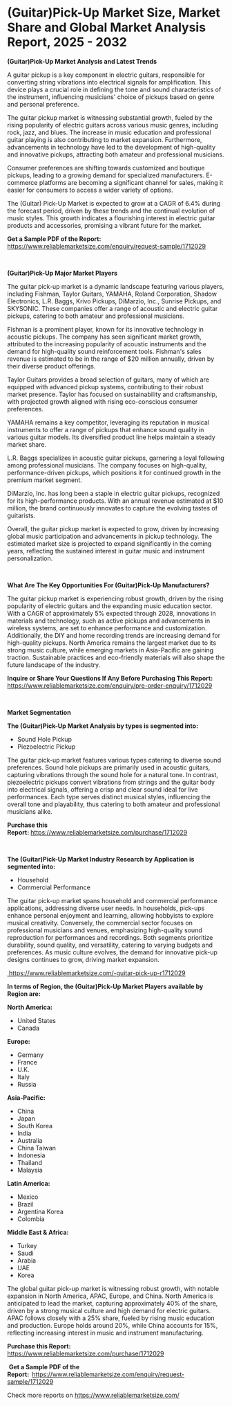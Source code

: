 <p><h1>(Guitar)Pick-Up Market Size, Market Share and Global Market Analysis Report, 2025 - 2032</h1></p><p><strong>(Guitar)Pick-Up Market Analysis and Latest Trends</strong></p>
<p><p>A guitar pickup is a key component in electric guitars, responsible for converting string vibrations into electrical signals for amplification. This device plays a crucial role in defining the tone and sound characteristics of the instrument, influencing musicians' choice of pickups based on genre and personal preference. </p><p>The guitar pickup market is witnessing substantial growth, fueled by the rising popularity of electric guitars across various music genres, including rock, jazz, and blues. The increase in music education and professional guitar playing is also contributing to market expansion. Furthermore, advancements in technology have led to the development of high-quality and innovative pickups, attracting both amateur and professional musicians.</p><p>Consumer preferences are shifting towards customized and boutique pickups, leading to a growing demand for specialized manufacturers. E-commerce platforms are becoming a significant channel for sales, making it easier for consumers to access a wider variety of options. </p><p>The (Guitar) Pick-Up Market is expected to grow at a CAGR of 6.4% during the forecast period, driven by these trends and the continual evolution of music styles. This growth indicates a flourishing interest in electric guitar products and accessories, promising a vibrant future for the market.</p></p>
<p><strong>Get a Sample PDF of the Report:&nbsp;</strong> <a href="https://www.reliablemarketsize.com/enquiry/request-sample/1712029?utm_campaign=1911&utm_medium=2&utm_source=Github&utm_content=ia&utm_term=11012025&utm_id=guitarpick-up">https://www.reliablemarketsize.com/enquiry/request-sample/1712029</a></p>
<p>&nbsp;</p>
<p><strong>(Guitar)Pick-Up Major Market Players</strong></p>
<p><p>The guitar pick-up market is a dynamic landscape featuring various players, including Fishman, Taylor Guitars, YAMAHA, Roland Corporation, Shadow Electronics, L.R. Baggs, Krivo Pickups, DiMarzio, Inc., Sunrise Pickups, and SKYSONIC. These companies offer a range of acoustic and electric guitar pickups, catering to both amateur and professional musicians.</p><p>Fishman is a prominent player, known for its innovative technology in acoustic pickups. The company has seen significant market growth, attributed to the increasing popularity of acoustic instruments and the demand for high-quality sound reinforcement tools. Fishman's sales revenue is estimated to be in the range of $20 million annually, driven by their diverse product offerings.</p><p>Taylor Guitars provides a broad selection of guitars, many of which are equipped with advanced pickup systems, contributing to their robust market presence. Taylor has focused on sustainability and craftsmanship, with projected growth aligned with rising eco-conscious consumer preferences.</p><p>YAMAHA remains a key competitor, leveraging its reputation in musical instruments to offer a range of pickups that enhance sound quality in various guitar models. Its diversified product line helps maintain a steady market share.</p><p>L.R. Baggs specializes in acoustic guitar pickups, garnering a loyal following among professional musicians. The company focuses on high-quality, performance-driven pickups, which positions it for continued growth in the premium market segment.</p><p>DiMarzio, Inc. has long been a staple in electric guitar pickups, recognized for its high-performance products. With an annual revenue estimated at $10 million, the brand continuously innovates to capture the evolving tastes of guitarists.</p><p>Overall, the guitar pickup market is expected to grow, driven by increasing global music participation and advancements in pickup technology. The estimated market size is projected to expand significantly in the coming years, reflecting the sustained interest in guitar music and instrument personalization.</p></p>
<p>&nbsp;</p>
<p><strong>What Are The Key Opportunities For (Guitar)Pick-Up Manufacturers?</strong></p>
<p><p>The guitar pickup market is experiencing robust growth, driven by the rising popularity of electric guitars and the expanding music education sector. With a CAGR of approximately 5% expected through 2028, innovations in materials and technology, such as active pickups and advancements in wireless systems, are set to enhance performance and customization. Additionally, the DIY and home recording trends are increasing demand for high-quality pickups. North America remains the largest market due to its strong music culture, while emerging markets in Asia-Pacific are gaining traction. Sustainable practices and eco-friendly materials will also shape the future landscape of the industry.</p></p>
<p><strong>Inquire or Share Your Questions If Any Before Purchasing This Report:</strong> <a href="https://www.reliablemarketsize.com/enquiry/pre-order-enquiry/1712029?utm_campaign=1911&utm_medium=2&utm_source=Github&utm_content=ia&utm_term=11012025&utm_id=guitarpick-up">https://www.reliablemarketsize.com/enquiry/pre-order-enquiry/1712029</a></p>
<p>&nbsp;</p>
<p><strong>Market Segmentation</strong></p>
<p><strong>The (Guitar)Pick-Up Market Analysis by types is segmented into:</strong></p>
<p><ul><li>Sound Hole Pickup</li><li>Piezoelectric Pickup</li></ul></p>
<p><p>The guitar pick-up market features various types catering to diverse sound preferences. Sound hole pickups are primarily used in acoustic guitars, capturing vibrations through the sound hole for a natural tone. In contrast, piezoelectric pickups convert vibrations from strings and the guitar body into electrical signals, offering a crisp and clear sound ideal for live performances. Each type serves distinct musical styles, influencing the overall tone and playability, thus catering to both amateur and professional musicians alike.</p></p>
<p><strong>Purchase this Report:&nbsp;</strong><a href="https://www.reliablemarketsize.com/purchase/1712029?utm_campaign=1911&utm_medium=2&utm_source=Github&utm_content=ia&utm_term=11012025&utm_id=guitarpick-up">https://www.reliablemarketsize.com/purchase/1712029</a></p>
<p>&nbsp;</p>
<p><strong>The (Guitar)Pick-Up Market Industry Research by Application is segmented into:</strong></p>
<p><ul><li>Household</li><li>Commercial Performance</li></ul></p>
<p><p>The guitar pick-up market spans household and commercial performance applications, addressing diverse user needs. In households, pick-ups enhance personal enjoyment and learning, allowing hobbyists to explore musical creativity. Conversely, the commercial sector focuses on professional musicians and venues, emphasizing high-quality sound reproduction for performances and recordings. Both segments prioritize durability, sound quality, and versatility, catering to varying budgets and preferences. As music culture evolves, the demand for innovative pick-up designs continues to grow, driving market expansion.</p></p>
<p><a href="https://www.reliablemarketsize.com/-guitar-pick-up-r1712029?utm_campaign=1911&utm_medium=2&utm_source=Github&utm_content=ia&utm_term=11012025&utm_id=guitarpick-up">&nbsp;https://www.reliablemarketsize.com/-guitar-pick-up-r1712029</a></p>
<p><strong>In terms of Region, the (Guitar)Pick-Up Market Players available by Region are:</strong></p>
<p>
    <p> <strong> North America: </strong>
        <ul>
            <li>United States</li>
            <li>Canada</li>
        </ul>
        </p> 
    <p> <strong> Europe: </strong>
        <ul>
            <li>Germany</li>
            <li>France</li>
            <li>U.K.</li>
            <li>Italy</li>
            <li>Russia</li>
        </ul>
        </p> 
    <p> <strong> Asia-Pacific: </strong>
        <ul>
            <li>China</li>
            <li>Japan</li>
            <li>South Korea</li>
            <li>India</li>
            <li>Australia</li>
            <li>China Taiwan</li>
            <li>Indonesia</li>
            <li>Thailand</li>
            <li>Malaysia</li>
        </ul>
        </p> 
    <p> <strong> Latin America: </strong>
        <ul>
            <li>Mexico</li>
            <li>Brazil</li>
            <li>Argentina Korea</li>
            <li>Colombia</li>
        </ul>
        </p> 
    <p> <strong> Middle East & Africa: </strong>
        <ul>
            <li>Turkey</li>
            <li>Saudi</li>
            <li>Arabia</li>
            <li>UAE</li>
            <li>Korea</li>
        </ul>
    </p>
    </p>
<p><p>The global guitar pick-up market is witnessing robust growth, with notable expansion in North America, APAC, Europe, and China. North America is anticipated to lead the market, capturing approximately 40% of the share, driven by a strong musical culture and high demand for electric guitars. APAC follows closely with a 25% share, fueled by rising music education and production. Europe holds around 20%, while China accounts for 15%, reflecting increasing interest in music and instrument manufacturing.</p></p>
<p><strong>Purchase this Report: </strong><a href="https://www.reliablemarketsize.com/purchase/1712029?utm_campaign=1911&utm_medium=2&utm_source=Github&utm_content=ia&utm_term=11012025&utm_id=guitarpick-up">https://www.reliablemarketsize.com/purchase/1712029</a></p>
<p>&nbsp;<strong>Get a Sample PDF of the Report:&nbsp;&nbsp;</strong><a href="https://www.reliablemarketsize.com/enquiry/request-sample/1712029?utm_campaign=1911&utm_medium=2&utm_source=Github&utm_content=ia&utm_term=11012025&utm_id=guitarpick-up">https://www.reliablemarketsize.com/enquiry/request-sample/1712029</a></p>
<p><strong></strong></p>
<p>Check more reports on <a href="https://www.reliablemarketsize.com/?utm_campaign=1911&utm_medium=2&utm_source=Github&utm_content=ia&utm_term=11012025&utm_id=guitarpick-up">https://www.reliablemarketsize.com/</a></p>